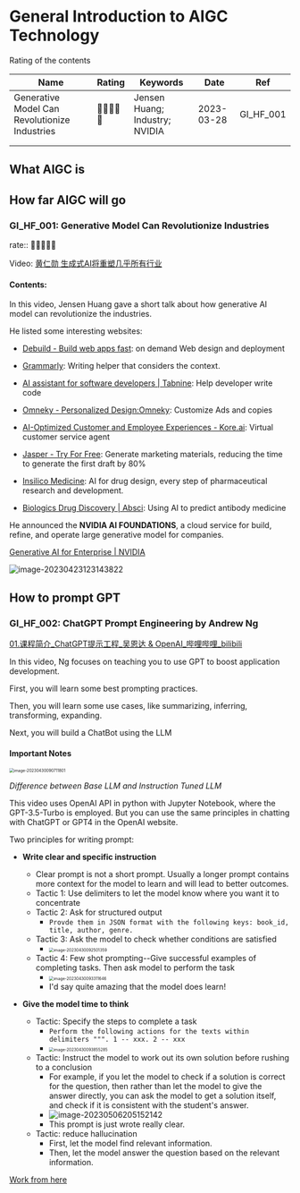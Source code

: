 # General Introduction to AIGC Technology

Rating of the contents

| Name                                          | Rating | Keywords                       | Date       | Ref       |
| --------------------------------------------- | ------ | ------------------------------ | ---------- | --------- |
| Generative Model Can Revolutionize Industries | 🌟🌟🌟🌟🌟  | Jensen Huang; Industry; NVIDIA | 2023-03-28 | GI_HF_001 |
|                                               |        |                                |            |           |
|                                               |        |                                |            |           |



## What AIGC is

## How far AIGC will go

### GI_HF_001: Generative Model Can Revolutionize Industries

rate:: 🌟🌟🌟🌟🌟

Video: [黄仁勋 生成式AI将重塑几乎所有行业](https://www.bilibili.com/video/BV1Hs4y1J7vf/?share_source=copy_web&vd_source=ec326eb231ce641ac970740d9f56f05c)

#### Contents:

In this video, Jensen Huang gave a short talk about how generative AI model can revolutionize the industries.

He listed some interesting websites:

- [Debuild - Build web apps fast](https://debuild.app/): on demand Web design and deployment 

- [Grammarly](https://app.grammarly.com/): Writing helper that considers the context.

- [AI assistant for software developers | Tabnine](https://www.tabnine.com/): Help developer write code
- [Omneky - Personalized Design:Omneky](https://www.omneky.com/): Customize Ads and copies
- [AI-Optimized Customer and Employee Experiences - Kore.ai](https://kore.ai/): Virtual customer service agent
- [Jasper - Try For Free](https://www.jasper.ai/free-trial?_from=ads&fp_sid=1-g-CjwKCAjw3POhBhBQEiwAqTCuBv6vmasjLJsdhI3wzvfLV26sWD3v9NF43wJfPCoKCqvsJ8gLu6JYLRoC5VQQAvD_BwE): Generate marketing materials, reducing the time to generate the first draft by 80%
- [Insilico Medicine](https://insilico.com/): AI for drug design, every step of pharmaceutical research and development.
- [Biologics Drug Discovery | Absci](https://www.absci.com/): Using AI to predict antibody medicine

He announced the **NVIDIA AI FOUNDATIONS**, a cloud service for build, refine, and operate large generative model for companies.

[Generative AI for Enterprise | NVIDIA](https://www.nvidia.com/en-sg/ai-data-science/generative-ai/)

<img src="./readme.assets/image-20230423123143822.png" alt="image-20230423123143822" />

## How to prompt GPT

### GI_HF_002: ChatGPT Prompt Engineering by Andrew Ng

[01.课程简介_ChatGPT提示工程_吴恩达 & OpenAI_哔哩哔哩_bilibili](https://www.bilibili.com/video/BV1fk4y1J7Af/?spm_id_from=333.999.0.0&vd_source=57ac3ae5415445af2ffe1e61e1722d73)

In this video, Ng focuses on teaching you to use GPT to boost application development.

First, you will learn some best prompting practices.

Then, you will learn some use cases, like summarizing, inferring, transforming, expanding.

Next, you will build a ChatBot using the LLM

#### Important Notes

<img src="./readme.assets/image-20230430090711801.png" alt="image-20230430090711801" style="zoom:50%;" />

*Difference between Base LLM and Instruction Tuned LLM*

This video uses OpenAI API in python with Jupyter Notebook, where the GPT-3.5-Turbo is employed. But you can use the same principles in chatting with ChatGPT or GPT4 in the OpenAI website.

Two principles for writing prompt:

- **Write clear and specific instruction**
  -  Clear prompt is not a short prompt. Usually a longer prompt contains more context for the model to learn and will lead to better outcomes.
  - Tactic 1: Use delimiters to let the model know where you want it to concentrate
  - Tactic 2: Ask for structured output
    - `Provde them in JSON format with the following keys: book_id, title, author, genre.`
  - Tactic 3: Ask the model to check whether conditions are satisfied
    - <img src="./readme.assets/image-20230430092501359.png" alt="image-20230430092501359" style="zoom:50%;" />
  - Tactic 4: Few shot prompting--Give successful examples of completing tasks. Then ask model to perform the task
    - <img src="./readme.assets/image-20230430093311646.png" alt="image-20230430093311646" style="zoom:50%;" />
    - I'd say quite amazing that the model does learn!

- **Give the model time to think**
  - Tactic: Specify the steps to complete a task
    - `Perform the following actions for the texts within delimiters """. 1 -- xxx. 2 -- xxx`
    - <img src="./readme.assets/image-20230430093855285.png" alt="image-20230430093855285" style="zoom:50%;" />
  - Tactic: Instruct the model to work out its own solution before rushing to a conclusion
    - For example, if you let the model to check if a solution is correct for the question, then rather than let the model to give the answer directly, you can ask the model to get a solution itself, and check if it is consistent with the student's answer.
    - <img src="./readme.assets/image-20230506205152142.png" alt="image-20230506205152142" />
    - This prompt is just wrote really clear.
  - Tactic: reduce hallucination
    - First, let the model find relevant information.
    - Then, let the model answer the question based on the relevant information.

[Work from here](https://www.bilibili.com/video/BV1no4y1w7dk/?spm_id_from=333.788&vd_source=57ac3ae5415445af2ffe1e61e1722d73)

